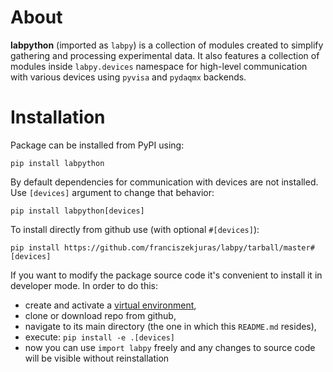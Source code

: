# About

**labpython** (imported as `labpy`) is a collection of modules created to simplify gathering and processing experimental data. It also features a collection of modules inside `labpy.devices` namespace for high-level communication with various devices using `pyvisa` and `pydaqmx` backends.

# Installation

Package can be installed from PyPI using:
```
pip install labpython
```
By default dependencies for communication with devices are not installed. Use `[devices]` argument to change that behavior:
```
pip install labpython[devices]
```
To install directly from github use (with optional `#[devices]`):
```
pip install https://github.com/franciszekjuras/labpy/tarball/master#[devices]
```
If you want to modify the package source code it's convenient to install it in developer mode. In order to do this:
- create and activate a [virtual environment](https://docs.python.org/3/library/venv.html),
- clone or download repo from github,
- navigate to its main directory (the one in which this `README.md` resides),
- execute: `pip install -e .[devices]`
- now you can use `import labpy` freely and any changes to source code will be visible without reinstallation